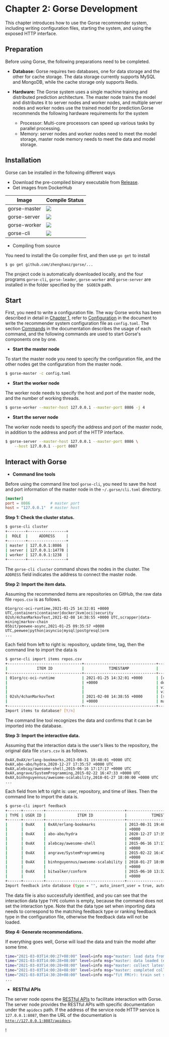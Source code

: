 # Chapter 2: Gorse Development

This chapter introduces how to use the Gorse recommender system, including writing configuration files, starting the system, and using the exposed HTTP interface.

## Preparation

Before using Gorse, the following preparations need to be completed.

- **Database:** Gorse requires two databases, one for data storage and the other for cache storage. The data storage currently supports MySQL and MongoDB, while the cache storage only supports Redis.

- **Hardware:** The Gorse system uses a single machine training and distributed prediction architecture. The master node trains the model and distributes it to server nodes and worker nodes, and multiple server nodes and worker nodes use the trained model for prediction.Gorse recommends the following hardware requirements for the system
  - Processor: Multi-core processors can speed up various tasks by parallel processing.
  - Memory: server nodes and worker nodes need to meet the model storage, master node memory needs to meet the data and model storage.

## Installation

Gorse can be installed in the following different ways

- Download the pre-compiled binary executable from [Release](https://github.com/zhenghaoz/gorse/releases).
- Get images from DockerHub

| Image | Compile Status |
| ------------ | -------- |
| gorse-master | [![](https://img.shields.io/docker/cloud/build/zhenghaoz/gorse-master)](https://hub.docker.com/repository/docker/zhenghaoz/gorse-master) | gorse-server | [!
| gorse-server | [![](https://img.shields.io/docker/cloud/build/zhenghaoz/gorse-server)](https://hub.docker.com/repository/docker/zhenghaoz/gorse-server) | gorse-worker | [!
| gorse-worker | [![](https://img.shields.io/docker/cloud/build/zhenghaoz/gorse-worker)](https://hub.docker.com/repository/docker/zhenghaoz/gorse-worker) | gorse-cli | [!
| gorse-cli | [![](https://img.shields.io/docker/cloud/build/zhenghaoz/gorse-cli)](https://hub.docker.com/repository/docker/zhenghaoz/gorse-cli) |

- Compiling from source

You need to install the Go compiler first, and then use `go get` to install

```
$ go get github.com/zhenghaoz/gorse/...
```

The project code is automatically downloaded locally, and the four programs `gorse-cli`, `gorse-leader`, `gorse-worker` and `gorse-server` are installed in the folder specified by the ` $GOBIN` path.

## Start

First, you need to write a configuration file. The way Gorse works has been described in detail in [Chapter 1](chapter_1.md), refer to [Configuration](ch02-01-config.md) in the document to write the recommender system configuration file as `config.toml`. The section [Commands](ch02-02-command.md) in the documentation describes the usage of each command, and the following commands are used to start Gorse's components one by one.

- **Start the master node**

To start the master node you need to specify the configuration file, and the other nodes get the configuration from the master node.

```bash
$ gorse-master -c config.toml
```

- **Start the worker node**

The worker node needs to specify the host and port of the master node, and the number of working threads.

```bash
$ gorse-worker --master-host 127.0.0.1 --master-port 8086 -j 4
```

- **Start the server node**

The worker node needs to specify the address and port of the master node, in addition to the address and port of the HTTP interface.

```bash
$ gorse-server --master-host 127.0.0.1 --master-port 8086 \
    --host 127.0.0.1 --port 8087
```

## Interact with Gorse

- **Command line tools**

Before using the command line tool ``gorse-cli``, you need to save the host and port information of the master node in the ``~/.gorse/cli.toml`` directory.

```toml
[master]
port = 8086         # master port
host = "127.0.0.1"  # master host
```

**Step 1: Check the cluster status.** 

```bash
$ gorse-cli cluster
+--------+-----------------+
|  ROLE  |     ADDRESS     |
+--------+-----------------+
| master | 127.0.0.1:8086  |
| server | 127.0.0.1:14778 |
| worker | 127.0.0.1:1238  |
+--------+-----------------+
```

The `gorse-cli cluster` command shows the nodes in the cluster. The `ADDRESS` field indicates the address to connect the master node.

**Step 2: Import the item data.** 

Assuming the recommended items are repositories on GitHub, the raw data file `repos.csv` is as follows.

```
01org/cc-oci-runtime,2021-01-25 14:32:01 +0000 UTC,containers|container|docker|kvm|oci|security
02sh/4chanMarkovText,2021-02-08 14:38:55 +0000 UTC,scrapper|data-mining|markov-chain
05bit/peewee-async,2021-01-25 09:35:57 +0000 UTC,peewee|python|asyncio|mysql|postgresql|orm
...
```

Each field from left to right is: repository, update time, tag, then the command line to import the data is

```bash
$ gorse-cli import items repos.csv
+---------------------------------+--------------------------------+--------------------------------+
|             ITEM ID             |           TIMESTAMP            |             LABEL              |
+---------------------------------+--------------------------------+--------------------------------+
| 01org/cc-oci-runtime            | 2021-01-25 14:32:01 +0000      | [containers container          |
|                                 | +0000                          | docker kvm oci security        |
|                                 |                                | virtual-machine                |
|                                 |                                | virtualization]                |
| 02sh/4chanMarkovText            | 2021-02-08 14:38:55 +0000      | [scrapper data-mining          |
|                                 | +0000                          | markov-chain]                  |
+---------------------------------+--------------------------------+--------------------------------+
Import items to database? [Y/n] 
```

The command line tool recognizes the data and confirms that it can be imported into the database.

**Step 3: Import the interactive data.** 

Assuming that the interaction data is the user's likes to the repository, the original data file ``stars.csv`` is as follows.

```
0xAX,0xAX/erlang-bookmarks,2013-08-31 19:48:01 +0000 UTC
0xAX,abo-abo/hydra,2020-12-27 17:35:57 +0000 UTC
0xAX,alebcay/awesome-shell,2015-06-16 17:17:17 +0000 UTC
0xAX,angrave/SystemProgramming,2015-02-22 16:47:33 +0000 UTC
0xAX,binhnguyennus/awesome-scalability,2018-01-27 18:00:00 +0000 UTC
...
```

Each field from left to right is: user, repository, and time of likes. Then the command line to import the data is.

```bash
$ gorse-cli import feedback
+------+---------+-----------------------------------+--------------------------------+
| TYPE | USER ID |              ITEM ID              |           TIMESTAMP            |
+------+---------+-----------------------------------+--------------------------------+
|      | 0xAX    | 0xAX/erlang-bookmarks             | 2013-08-31 19:48:01 +0000      |
|      |         |                                   | +0000                          |
|      | 0xAX    | abo-abo/hydra                     | 2020-12-27 17:35:57 +0000      |
|      |         |                                   | +0000                          |
|      | 0xAX    | alebcay/awesome-shell             | 2015-06-16 17:17:17 +0000      |
|      |         |                                   | +0000                          |
|      | 0xAX    | angrave/SystemProgramming         | 2015-02-22 16:47:33 +0000      |
|      |         |                                   | +0000                          |
|      | 0xAX    | binhnguyennus/awesome-scalability | 2018-01-27 18:00:00 +0000      |
|      |         |                                   | +0000                          |
|      | 0xAX    | bitwalker/conform                 | 2015-06-10 13:32:03 +0000      |
|      |         |                                   | +0000                          |
+------+---------+-----------------------------------+--------------------------------+
Import feedback into database (type = "", auto_insert_user = true, auto_insert_item = false) [Y/n] 
```

The data file is also successfully identified, and you can see that the interaction data type `TYPE` column is empty, because the command does not set the interaction type. Note that the data type set when importing data needs to correspond to the matching feedback type or ranking feedback type in the configuration file, otherwise the feedback data will not be loaded.

**Step 4: Generate recommendations.** 

If everything goes well, Gorse will load the data and train the model after some time.

```bash
time="2021-03-03T14:00:27+08:00" level=info msg="master: load data from database"
time="2021-03-03T14:00:28+08:00" level=info msg="master: data loaded (#user = 982, #item = 45247, #feedback = 5922)"
time="2021-03-03T14:00:28+08:00" level=info msg="master: collect latest items"
time="2021-03-03T14:00:28+08:00" level=info msg="master: completed collecting latest items"
time="2021-03-03T14:30:28+08:00" level=info msg="fit FM(r): train set size (positive) = 3432, test set size = 1716"
...
```

- **RESTful APIs**

The server node opens the [RESTful APIs](ch02-03-api.md) to facilitate interaction with Gorse. The server node provides the RESTful APIs with specific documentation under the `apidocs` path. If the address of the service node HTTP service is `127.0.0.1:8087`, then the URL of the documentation is [`http://127.0.0.1:8087/apidocs`](http://127.0.0.1:8087/apidocs).

! [](img/swagger.png)
